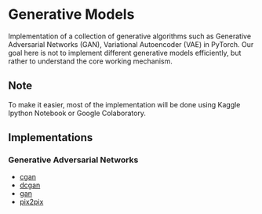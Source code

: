 # Generative Models

Implementation of a collection of generative algorithms such as Generative Adversarial Networks (GAN), Variational Autoencoder (VAE) in PyTorch. Our goal here is not to implement different generative models efficiently, but rather to understand the core working mechanism. 

## Note

To make it easier, most of the implementation will be done using Kaggle Ipython Notebook or Google Colaboratory.

## Implementations

### Generative Adversarial Networks
* [cgan](implementations/cgan)
* [dcgan](implementations/dcgan)
* [gan](implementations/gan)
* [pix2pix](implementations/pix2pix)